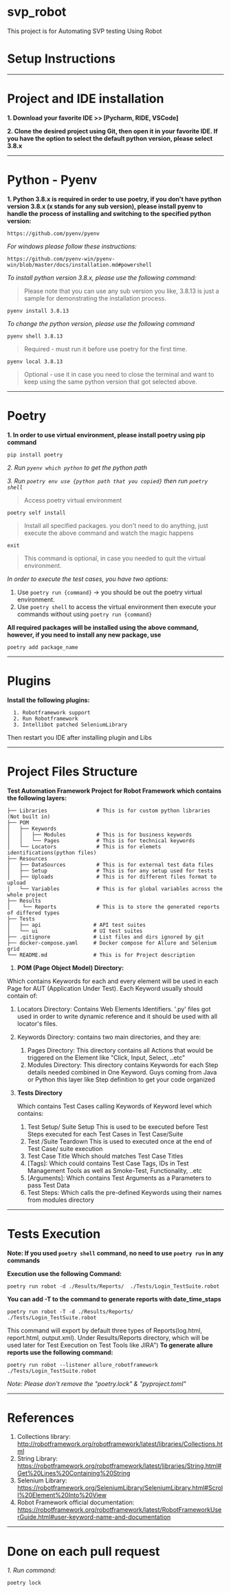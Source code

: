 # svp_robot
This project is for Automating SVP testing Using Robot

# Setup Instructions

---

# Project and IDE installation

**1. Download your favorite IDE >> [Pycharm, RIDE, VSCode]**

**2. Clone the desired project using Git, then open it in your favorite IDE. If you have the option to select the default python version, please select 3.8.x**

---

# Python - Pyenv

**1. Python 3.8.x is required in order to use poetry, if you don't have python version 3.8.x (x stands for any sub version), please install pyenv to handle the process of installing and switching to the specified python version:**

    https://github.com/pyenv/pyenv

_For windows please follow these instructions:_

    https://github.com/pyenv-win/pyenv-win/blob/master/docs/installation.md#powershell

_To install python version 3.8.x, please use the following command:_

> Please note that you can use any sub version you like, 3.8.13 is just a sample for demonstrating the installation process.

    pyenv install 3.8.13

_To change the python version, please use the following command_

    pyenv shell 3.8.13

> Required - must run it before use poetry for the first time.

    pyenv local 3.8.13

> Optional - use it in case you need to close the terminal and want to keep using the same python version that got selected above.

---

# Poetry

**1. In order to use virtual environment, please install poetry using pip command**

    pip install poetry

_2. Run `pyenv which python` to get the python path_

_3. Run `poetry env use {python path that you copied}` then run `poetry shell`_

> Access poetry virtual environment

    poetry self install

> Install all specified packages. you don't need to do anything, just execute the above command and watch the magic happens

    exit

> This command is optional, in case you needed to quit the virtual environment.

_In order to execute the test cases, you have two options:_

1. Use `poetry run {command}` -> you should be out the poetry virtual environment.
2. Use `poetry shell` to access the virtual environment then execute your commands without using `poetry run {command}`

**All required packages will be installed using the above command, however, if you need to install any new package, use**

    poetry add package_name

---

# Plugins

**Install the following plugins:**

      1. Robotframework support
      2. Run Robotframework
      3. Intellibot patched SeleniumLibrary

Then restart you IDE after installing plugin and Libs

---

# Project Files Structure

**Test Automation Framework Project for Robot Framework which contains the following layers:**

    ├── Libraries                # This is for custom python libraries (Not built in)
    ├── POM
    │   ├── Keywords
    │   │   ├── Modules          # This is for business keywords
    │   │   └── Pages            # This is for technical keywords
    │   └── Locators             # This is for elemets identifications(python files)
    ├── Resources
    │   ├── DataSources          # This is for external test data files
    │   ├── Setup                # This is for any setup used for tests
    │   ├── Uploads              # This is for different files format to upload
    │   └── Variables            # This is for global variables across the whole project
    ├── Results
    │    └── Reports             # This is to store the generated reports of differed types
    ├── Tests
    │   ├── api                 # API test suites
    │   └── ui                  # UI test suites
    ├── .gitignore              # List files and dirs ignored by git
    ├── docker-compose.yaml     # Docker compose for Allure and Selenium grid
    └── README.md               # This is for Project description

1. **POM (Page Object Model) Directory:**

Which contains Keywords for each and every element will be used in each Page for AUT (Application Under Test). Each Keyword usually should contain of:

1. Locators Directory: Contains Web Elements Identifiers. '.py' files got used in order to write dynamic reference and it should be used with all locator's files.
2. Keywords Directory: contains two main directories, and they are:

   1. Pages Directory: This directory contains all Actions that would be triggered on the Element like "Click, Input, Select, ..etc"
   2. Modules Directory: This directory contains Keywords for each Step details needed combined in One Keyword. Guys coming from Java or Python this layer like Step definition to get your code organized

3. **Tests Directory**

   Which contains Test Cases calling Keywords of Keyword level which contains:

   1. Test Setup/ Suite Setup
      This is used to be executed before Test Steps executed for each Test Cases in Test Case/Suite
   2. Test /Suite Teardown
      This is used to executed once at the end of Test Case/ suite execution
   3. Test Case Title
      Which should matches Test Case Titles
   4. [Tags]: Which could contains Test Case Tags, IDs in Test Management Tools as well as Smoke-Test, Functionality, ..etc
   5. [Arguments]: Which contains Test Arguments as a Parameters to pass Test Data
   6. Test Steps: Which calls the pre-defined Keywords using their names from modules directory

---

# Tests Execution

**Note: If you used `poetry shell` command, no need to use `poetry run` in any commands**

**Execution use the following Command:**

    poetry run robot -d ./Results/Reports/  ./Tests/Login_TestSuite.robot

**You can add -T to the command to generate reports with date_time_staps**

    poetry run robot -T -d ./Results/Reports/  ./Tests/Login_TestSuite.robot

This command will export by default three types of Reports(log.html, report.html, output.xml). Under Results/Reports directory, which will be used later for Test Execution on Test Tools like JIRA")
**To generate allure reports use the following command:**

    poetry run robot --listener allure_robotframework ./Tests/Login_TestSuite.robot

_Note: Please don't remove the "poetry.lock" & "pyproject.toml"_

---

# References

1. Collections library: http://robotframework.org/robotframework/latest/libraries/Collections.html
2. String Library: https://robotframework.org/robotframework/latest/libraries/String.html#Get%20Lines%20Containing%20String
3. Selenium Library: https://robotframework.org/SeleniumLibrary/SeleniumLibrary.html#Scroll%20Element%20Into%20View
4. Robot Framework official documentation: https://robotframework.org/robotframework/latest/RobotFrameworkUserGuide.html#user-keyword-name-and-documentation

---

# Done on each pull request

_1. Run command:_

    poetry lock
